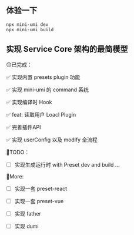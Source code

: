 ## 体验一下
```
npx mini-umi dev 
npx mini-umi build
```
## 实现 Service Core 架构的最简模型
😚已完成：

✅ 实现内置 presets plugin 功能

✅  实现 mini-umi 的 command 系统

✅ 实现编译时 Hook

✅ feat: 读取用户 Loacl Plugin

✅ 完善插件API

✅ 实现 userConfig 以及 modify 全流程

🤔TODO：
- [ ] 实现生成运行时 with Preset dev and build
...

🤔More:
- [ ] 实现一套 preset-react
- [ ] 实现一套 preset-vue
- [ ] 实现 father
- [ ] 实现 dumi

